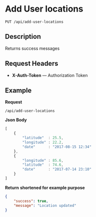 # Add User locations

    PUT /api/add-user-locations

## Description
Returns success messages

## Request Headers
- **X-Auth-Token** — Authorization Token

## Example
**Request**

    /api/add-user-locations

**Json Body**
```javascript
[ 
	{ 
		"latitude"  : 25.5,
		"longitude" : 22.2,
		"date"	    : "2017-08-15 12:34"
	},
    {	
    	"longitude" : 85.6,
    	"latitude"  : 74.6,
    	"date"      : "2017-07-14 23:10"
    }
]
```

**Return** __shortened for example purpose__
``` json
{
    "success": true,
    "message": "Location updated"
}
```